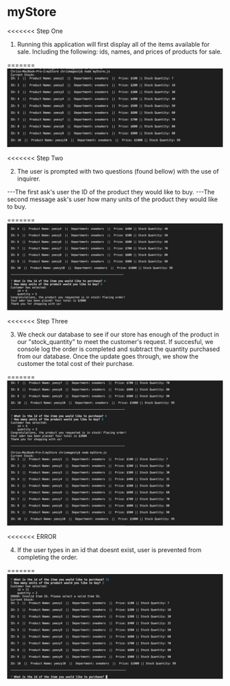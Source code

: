 # myStore

<<<<<<< Step One

1) Running this application will first display all of the items available for sale. Including the following:
 ids, names, and prices of products for sale.




=======
![](images/1.png)

<<<<<<< Step Two

2) The user is prompted with two questions (found bellow) with the use of inquirer.

---The first ask's user the ID of the product they would like to buy.
---The second message ask's user how many units of the product they would like to buy.




=======
![](images/2.png)


<<<<<<< Step Three

3) We check our database to see if our store has enough of the product in our "stock_quantity" to meet the customer's request. If succesful, we console log the order is completed and subtract the quantity purchased from our database.
Once the update goes through, we show the customer the total cost of their purchase.



=======
![](images/3.png)


<<<<<<< ERROR


4) If the user types in an id that doesnt exist, user is prevented from completing the order.

=======
![](images/4.png)
